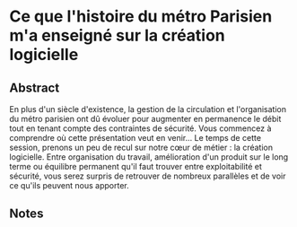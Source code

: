# Ce que l'histoire du métro Parisien m'a enseigné sur la création logicielle

## Abstract
En plus d'un siècle d'existence, la gestion de la circulation et l'organisation du métro parisien ont dû évoluer pour augmenter en permanence le débit tout en tenant compte des contraintes de sécurité. Vous commencez à comprendre où cette présentation veut en venir...
Le temps de cette session, prenons un peu de recul sur notre cœur de métier : la création logicielle. Entre organisation du travail, amélioration d'un produit sur le long terme ou équilibre permanent qu'il faut trouver entre exploitabilité et sécurité, vous serez surpris de retrouver de nombreux parallèles et de voir ce qu'ils peuvent nous apporter.

## Notes